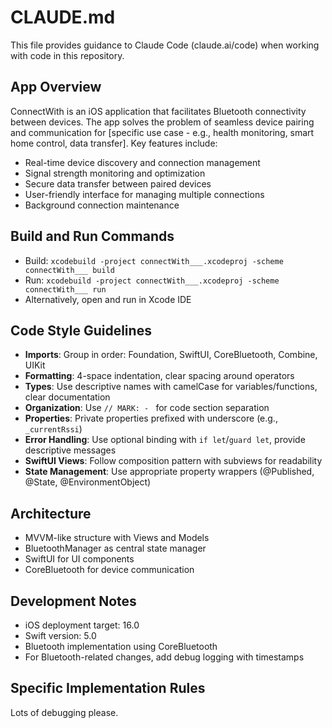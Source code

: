 # CLAUDE.md

This file provides guidance to Claude Code (claude.ai/code) when working with code in this repository.

## App Overview
ConnectWith is an iOS application that facilitates Bluetooth connectivity between devices. The app solves the problem of seamless device pairing and communication for [specific use case - e.g., health monitoring, smart home control, data transfer]. Key features include:
- Real-time device discovery and connection management
- Signal strength monitoring and optimization
- Secure data transfer between paired devices
- User-friendly interface for managing multiple connections
- Background connection maintenance

## Build and Run Commands
- Build: `xcodebuild -project connectWith___.xcodeproj -scheme connectWith___ build`
- Run: `xcodebuild -project connectWith___.xcodeproj -scheme connectWith___ run`
- Alternatively, open and run in Xcode IDE

## Code Style Guidelines
- **Imports**: Group in order: Foundation, SwiftUI, CoreBluetooth, Combine, UIKit
- **Formatting**: 4-space indentation, clear spacing around operators
- **Types**: Use descriptive names with camelCase for variables/functions, clear documentation
- **Organization**: Use `// MARK: - ` for code section separation
- **Properties**: Private properties prefixed with underscore (e.g., `_currentRssi`)
- **Error Handling**: Use optional binding with `if let`/`guard let`, provide descriptive messages
- **SwiftUI Views**: Follow composition pattern with subviews for readability
- **State Management**: Use appropriate property wrappers (@Published, @State, @EnvironmentObject)

## Architecture
- MVVM-like structure with Views and Models
- BluetoothManager as central state manager
- SwiftUI for UI components
- CoreBluetooth for device communication

## Development Notes
- iOS deployment target: 16.0
- Swift version: 5.0
- Bluetooth implementation using CoreBluetooth
- For Bluetooth-related changes, add debug logging with timestamps

## Specific Implementation Rules
Lots of debugging please.


